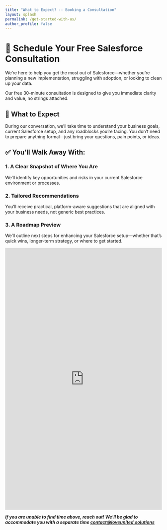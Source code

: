```yaml
---
title: "What to Expect? -- Booking a Consultation"
layout: splash
permalink: /get-started-with-us/
author_profile: false
---
```




# 💬 Schedule Your Free Salesforce Consultation

We’re here to help you get the most out of Salesforce—whether you’re planning a new implementation, struggling with adoption, or looking to clean up your data.

Our free 30-minute consultation is designed to give you immediate clarity and value, no strings attached.

## 🤝 What to Expect

During our conversation, we’ll take time to understand your business goals, current Salesforce setup, and any roadblocks you’re facing. You don’t need to prepare anything formal—just bring your questions, pain points, or ideas.

## ✅ You’ll Walk Away With:

### 1. **A Clear Snapshot of Where You Are**
We’ll identify key opportunities and risks in your current Salesforce environment or processes.

### 2. **Tailored Recommendations**
You’ll receive practical, platform-aware suggestions that are aligned with your business needs, not generic best practices.

### 3. **A Roadmap Preview**
We’ll outline next steps for enhancing your Salesforce setup—whether that’s quick wins, longer-term strategy, or where to get started.

<!-- Motion embed begin -->
<iframe src="https://app.usemotion.com/meet/devo-perez/meeting" title="Motion Booking Page" width="100%" height="840px" frameborder="0"></iframe>
<!-- Motion embed end -->

***If you are unable to find time above, reach out! We'll be glad to accommodate you with a separate time [contact@loveunited.solutions](mailto:contact@loveunited.solutions)***
